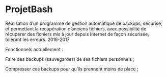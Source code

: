 # ProjetBash
Réalisation d’un programme de gestion automatique de backups, sécurisé, et permettant la récupération d’anciens fichiers, avec possibilité de récupérer des fichiers mis à jour depuis Internet de façon sécurisée, tolérant les erreurs.
2016-2017

Fonctionnels actuellement : 

Faire des backups (sauvegardes) de ses fichiers personnels ;

Compresser ces backups pour qu’ils prennent moins de place ;
